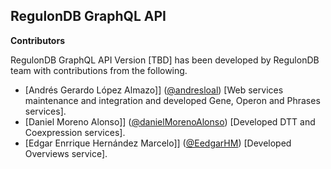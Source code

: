 ## RegulonDB GraphQL API

__Contributors__ 

RegulonDB GraphQL API Version [TBD] has been developed by RegulonDB team with contributions from the following.

- [Andrés Gerardo López Almazo]] ([@andresloal](https://github.com/andresloal)) [Web services maintenance and integration and developed Gene, Operon and Phrases services].
- [Daniel Moreno Alonso]] ([@danielMorenoAlonso](https://github.com/danielMorenoAlonso)) [Developed DTT and Coexpression services].
- [Edgar Enrrique Hernández Marcelo]] ([@EedgarHM](https://github.com/EedgarHM)) [Developed Overviews service].



